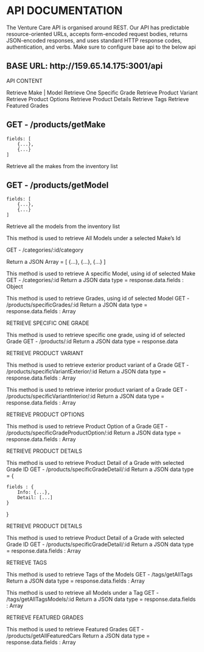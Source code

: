 <h1>API DOCUMENTATION</h1>

<span>
The Venture Care API is organised around REST. Our API has predictable resource-oriented URLs, accepts form-encoded request bodies, returns JSON-encoded responses, and uses standard HTTP response codes, authentication, and verbs. Make sure to configure base api to the below api
</span>



<h2>BASE URL: http://159.65.14.175:3001/api</h2>

API CONTENT

Retrieve Make | Model
Retrieve One Specific Grade
Retrieve Product Variant
Retrieve Product Options
Retrieve Product Details
Retrieve Tags
Retrieve Featured Grades


<h2>GET - <span>/products/getMake</span></h2>  

    fields: [
        {...},
        {...}
    ]

Retrieve all the makes from the inventory list


<h2>GET - <span>/products/getModel</span></h2>  

    fields: [
        {...},
        {...}
    ]

Retrieve all the models from the inventory list




This method is used to retrieve All Models under a selected Make’s Id

GET - /categories/:id/category

Return a JSON Array = [
    {...},
    {...},
    {...}
]







This method is used to retrieve A specific Model, using id of selected Make
GET - /categories/:id
Return a JSON data type = response.data.fields : Object

This method is used to retrieve Grades, using id of selected Model
GET - /products/specificGrades/:id
Return a JSON data type = response.data.fields : Array



RETRIEVE SPECIFIC ONE GRADE

This method is used to retrieve specific one grade, using id of selected Grade
GET - /products/:id
Return a JSON data type = response.data





RETRIEVE PRODUCT VARIANT

This method is used to retrieve exterior product variant of a Grade
GET - /products/specificVariantExterior/:id
Return a JSON data type = response.data.fields : Array

This method is used to retrieve interior product variant of a Grade
GET - /products/specificVariantInterior/:id
Return a JSON data type = response.data.fields : Array


RETRIEVE PRODUCT OPTIONS

This method is used to retrieve Product Option of a Grade
GET - /products/specificGradeProductOption/:id
Return a JSON data type = response.data.fields : Array

RETRIEVE PRODUCT DETAILS

This method is used to retrieve Product Detail of a Grade with selected Grade ID
GET - /products/specificGradeDetail/:id
Return a JSON data type = {

    fields : {
        Info: {...},
        Detail: [...]
    }

}





RETRIEVE PRODUCT DETAILS

This method is used to retrieve Product Detail of a Grade with selected Grade ID
GET - /products/specificGradeDetail/:id
Return a JSON data type = response.data.fields : Array


RETRIEVE TAGS

This method is used to retrieve Tags of the Models
GET - /tags/getAllTags
Return a JSON data type = response.data.fields : Array

This method is used to retrieve all Models under a Tag
GET - /tags/getAllTagsModels/:id
Return a JSON data type = response.data.fields : Array



RETRIEVE FEATURED GRADES

This method is used to retrieve Featured Grades
GET - /products/getAllFeaturedCars
Return a JSON data type = response.data.fields : Array


